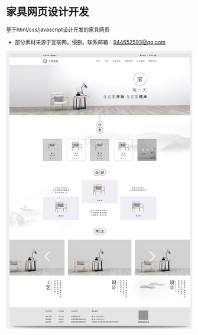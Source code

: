 # 家具网页设计开发
基于html/css/javascript设计开发的家具网页
- 部分素材来源于互联网，侵删，联系邮箱：944652593@qq.com

![](https://github.com/Alxye/Furniture-Webpage/blob/master/%E9%A2%84%E8%A7%88%E5%9B%BE.jpg)
